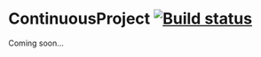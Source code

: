 # ContinuousProject [![Build status](https://ci.appveyor.com/api/projects/status/tot20kckpy4kvjcy?svg=true)](https://ci.appveyor.com/project/MECCNR/continuousproject)

Coming soon...
